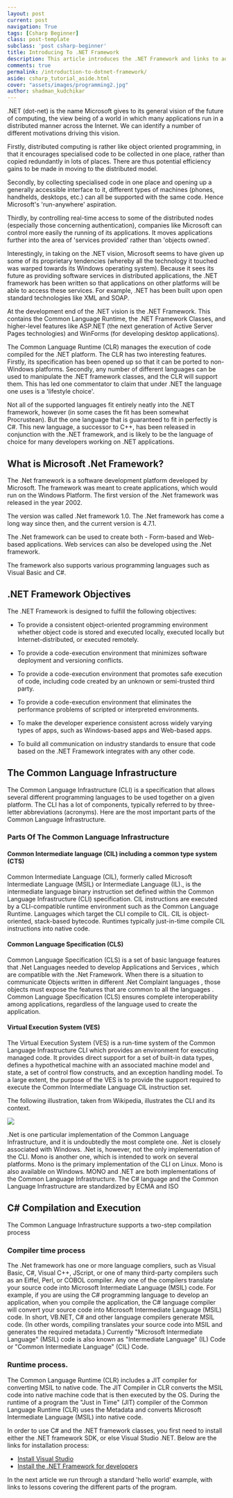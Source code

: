 ```yaml
---
layout: post
current: post
navigation: True
tags: [Csharp Beginner]
class: post-template
subclass: 'post csharp-beginner'
title: Introducing To .NET Framework
description: This article introduces the .NET Framework and links to additional resources. .NET (dot-net) is the name Microsoft gives to its general vision of the future of computing, the view being of a world in which many applications run in a distributed manner across the Internet.
comments: true
permalink: /introduction-to-dotnet-framework/
aside: csharp_tutorial_aside.html
cover: "assets/images/programming2.jpg"
author: shadman_kudchikar
---
```


.NET (dot-net) is the name Microsoft gives to its general vision of the future of computing, the view being of a world in which many applications run in a distributed manner across the Internet. We can identify a number of different motivations driving this vision.

Firstly, distributed computing is rather like object oriented programming, in that it encourages specialised code to be collected in one place, rather than copied redundantly in lots of places. There are thus potential efficiency gains to be made in moving to the distributed model.

Secondly, by collecting specialised code in one place and opening up a generally accessible interface to it, different types of machines (phones, handhelds, desktops, etc.) can all be supported with the same code. Hence Microsoft's 'run-anywhere' aspiration.

Thirdly, by controlling real-time access to some of the distributed nodes (especially those concerning authentication), companies like Microsoft can control more easily the running of its applications. It moves applications further into the area of 'services provided' rather than 'objects owned'.

Interestingly, in taking on the .NET vision, Microsoft seems to have given up some of its proprietary tendencies (whereby all the technology it touched was warped towards its Windows operating system). Because it sees its future as providing software services in distributed applications, the .NET framework has been written so that applications on other platforms will be able to access these services. For example, .NET has been built upon open standard technologies like XML and SOAP.

At the development end of the .NET vision is the .NET Framework. This contains the Common Language Runtime, the .NET Framework Classes, and higher-level features like ASP.NET (the next generation of Active Server Pages technologies) and WinForms (for developing desktop applications).

The Common Language Runtime (CLR) manages the execution of code compiled for the .NET platform. The CLR has two interesting features. Firstly, its specification has been opened up so that it can be ported to non-Windows platforms. Secondly, any number of different languages can be used to manipulate the .NET framework classes, and the CLR will support them. This has led one commentator to claim that under .NET the language one uses is a 'lifestyle choice'.

Not all of the supported languages fit entirely neatly into the .NET framework, however (in some cases the fit has been somewhat Procrustean). But the one language that is guaranteed to fit in perfectly is C#. This new language, a successor to C++, has been released in conjunction with the .NET framework, and is likely to be the language of choice for many developers working on .NET applications.

## What is Microsoft .Net Framework?
The .Net framework is a software development platform developed by Microsoft. The framework was meant to create applications, which would run on the Windows Platform. The first version of the .Net framework was released in the year 2002.

The version was called .Net framework 1.0. The .Net framework has come a long way since then, and the current version is 4.7.1.

The .Net framework can be used to create both - Form-based and Web-based applications. Web services can also be developed using the .Net framework.

The framework also supports various programming languages such as Visual Basic and C#.

## .NET Framework Objectives

The .NET Framework is designed to fulfill the following objectives:

- To provide a consistent object-oriented programming environment whether object code is stored and executed locally, executed locally but Internet-distributed, or executed remotely.

- To provide a code-execution environment that minimizes software deployment and versioning conflicts.

- To provide a code-execution environment that promotes safe execution of code, including code created by an unknown or semi-trusted third party.

- To provide a code-execution environment that eliminates the performance problems of scripted or interpreted environments.

- To make the developer experience consistent across widely varying types of apps, such as Windows-based apps and Web-based apps.

- To build all communication on industry standards to ensure that code based on the .NET Framework integrates with any other code.

## The Common Language Infrastructure

The Common Language Infrastructure (CLI) is a specification that allows several different programming languages to be used together on a given platform. The CLI has a lot of components, typically referred to by three-letter abbreviations (acronyms). Here are the most important parts of the Common Language Infrastructure.

### Parts Of The Common Language Infrastructure

#### Common Intermediate language (CIL) including a common type system (CTS)

Common Intermediate Language (CIL), formerly called Microsoft Intermediate Language (MSIL) or Intermediate Language (IL)., is the intermediate language binary instruction set defined within the Common Language Infrastructure (CLI) specification. CIL instructions are executed by a CLI-compatible runtime environment such as the Common Language Runtime. Languages which target the CLI compile to CIL. CIL is object-oriented, stack-based bytecode. Runtimes typically just-in-time compile CIL instructions into native code.

#### Common Language Specification (CLS)

Common Language Specification (CLS) is a set of basic language features that .Net Languages needed to develop Applications and Services , which are compatible with the .Net Framework. When there is a situation to communicate Objects written in different .Net Complaint languages , those objects must expose the features that are common to all the languages . Common Language Specification (CLS) ensures complete interoperability among applications, regardless of the language used to create the application.

#### Virtual Execution System (VES)

The Virtual Execution System (VES) is a run-time system of the Common Language Infrastructure CLI which provides an environment for executing managed code. It provides direct support for a set of built-in data types, defines a hypothetical machine with an associated machine model and state, a set of control flow constructs, and an exception handling model. To a large extent, the purpose of the VES is to provide the support required to execute the Common Intermediate Language CIL instruction set.


The following illustration, taken from Wikipedia, illustrates the CLI and its context.

![](/assets/images/Overview_of_the_Common_Language_Infrastructure.jpg)

.Net is one particular implementation of the Common Language Infrastructure, and it is undoubtedly the most complete one. .Net is closely associated with Windows. .Net is, however, not the only implementation of the CLI. Mono is another one, which is intended to work on several platforms. Mono is the primary implementation of the CLI on Linux. Mono is also available on Windows. MONO and .NET are both implementations of the Common Language Infrastructure. The C# language and the Common Language Infrastructure are standardized by ECMA and ISO

## C# Compilation and Execution

The Common Language Infrastructure supports a two-step compilation process

### Compiler time process

The .Net framework has one or more language compliers, such as Visual Basic, C#, Visual C++, JScript, or one of many third-party compilers such as an Eiffel, Perl, or COBOL compiler.
Any one of the compilers translate your source code into Microsoft Intermediate Language (MSIL) code.
For example, if you are using the C# programming language to develop an application, when you compile the application, the C# language compiler will convert your source code into Microsoft Intermediate Language (MSIL) code.
In short, VB.NET, C# and other language compilers generate MSIL code. (In other words, compiling translates your source code into MSIL and generates the required metadata.)
Currently "Microsoft Intermediate Language" (MSIL) code is also known as "Intermediate Language" (IL) Code or "Common Intermediate Language" (CIL) Code.

### Runtime process.

The Common Language Runtime (CLR) includes a JIT compiler for converting MSIL to native code.
The JIT Compiler in CLR converts the MSIL code into native machine code that is then executed by the OS.
During the runtime of a program the "Just in Time" (JIT) compiler of the Common Language Runtime (CLR) uses the Metadata and converts Microsoft Intermediate Language (MSIL) into native code.

In order to use C# and the .NET framework classes, you first need to install either the .NET framework SDK, or else Visual Studio .NET. Below are the links for installation process:

- [Install Visual Studio](http://www.mastercsharp.com/article.aspx?ArticleID=17&TopicID=10)
- [Install the .NET Framework for developers](https://docs.microsoft.com/en-us/dotnet/framework/install/guide-for-developers)

In the next article we run through a standard 'hello world' example, with links to lessons covering the different parts of the program.